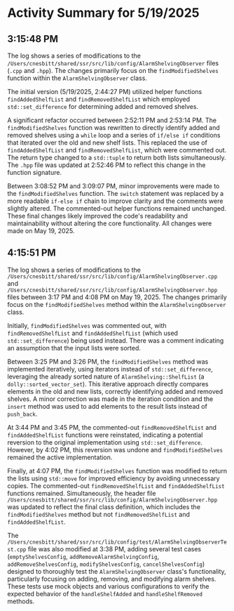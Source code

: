 # Activity Summary for 5/19/2025

## 3:15:48 PM
The log shows a series of modifications to the `/Users/cnesbitt/shared/ssr/src/lib/config/AlarmShelvingObserver` files (`.cpp` and `.hpp`).  The changes primarily focus on the `findModifiedShelves` function within the `AlarmShelvingObserver` class.

The initial version (5/19/2025, 2:44:27 PM) utilized helper functions `findAddedShelfList` and `findRemovedShelfList` which employed `std::set_difference` for determining added and removed shelves.

A significant refactor occurred between 2:52:11 PM and 2:53:14 PM.  The `findModifiedShelves` function was rewritten to directly identify added and removed shelves using a `while` loop and a series of `if/else if` conditions that iterated over the old and new shelf lists. This replaced the use of `findAddedShelfList` and `findRemovedShelfList`, which were commented out.  The return type changed to a `std::tuple` to return both lists simultaneously.  The `.hpp` file was updated at 2:52:46 PM to reflect this change in the function signature.

Between 3:08:52 PM and 3:09:07 PM, minor improvements were made to the `findModifiedShelves` function. The `switch` statement was replaced by a more readable `if-else if` chain to improve clarity and the comments were slightly altered.  The commented-out helper functions remained unchanged.  These final changes likely improved the code's readability and maintainability without altering the core functionality.  All changes were made on May 19, 2025.


## 4:15:51 PM
The log shows a series of modifications to the `/Users/cnesbitt/shared/ssr/src/lib/config/AlarmShelvingObserver.cpp` and `/Users/cnesbitt/shared/ssr/src/lib/config/AlarmShelvingObserver.hpp` files between 3:17 PM and 4:08 PM on May 19, 2025.  The changes primarily focus on the `findModifiedShelves` method within the `AlarmShelvingObserver` class.

Initially, `findModifiedShelves` was commented out, with `findRemovedShelfList` and `findAddedShelfList` (which used `std::set_difference`)  being used instead.  There was a comment indicating an assumption that the input lists were sorted.

Between 3:25 PM and 3:26 PM, the `findModifiedShelves` method was implemented iteratively, using iterators instead of `std::set_difference`, leveraging the already sorted nature of `AlarmShelving::ShelfList` (a `dolly::sorted_vector_set`). This iterative approach directly compares elements in the old and new lists, correctly identifying added and removed shelves.  A minor correction was made in the iteration condition and the `insert` method was used to add elements to the result lists instead of `push_back`.

At 3:44 PM and 3:45 PM, the commented-out `findRemovedShelfList` and `findAddedShelfList` functions were reinstated, indicating a potential reversion to the original implementation using `std::set_difference`. However, by 4:02 PM, this reversion was undone and  `findModifiedShelves` remained the active implementation.

Finally, at 4:07 PM, the `findModifiedShelves` function was modified to return the lists using `std::move` for improved efficiency by avoiding unnecessary copies. The commented-out `findRemovedShelfList` and `findAddedShelfList` functions remained.  Simultaneously, the header file `/Users/cnesbitt/shared/ssr/src/lib/config/AlarmShelvingObserver.hpp` was updated to reflect the final class definition, which includes the `findModifiedShelves` method but not `findRemovedShelfList` and `findAddedShelfList`.

The `/Users/cnesbitt/shared/ssr/src/lib/config/test/AlarmShelvingObserverTest.cpp` file was also modified at 3:38 PM, adding several test cases (`emptyShelvesConfig`, `addRemoveAlarmShelvingConfig`, `addRemoveShelvesConfig`, `modifyShelvesConfig`, `cancelShelvesConfig`) designed to thoroughly test the `AlarmShelvingObserver` class's functionality, particularly focusing on adding, removing, and modifying alarm shelves.  These tests use mock objects and various configurations to verify the expected behavior of the `handleShelfAdded` and `handleShelfRemoved` methods.
